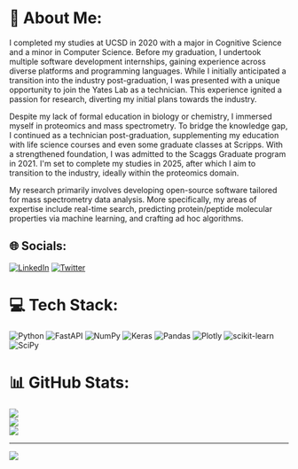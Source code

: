 # 💫 About Me:
I completed my studies at UCSD in 2020 with a major in Cognitive Science and a minor in Computer Science. Before my graduation, I undertook multiple software development internships, gaining experience across diverse platforms and programming languages. While I initially anticipated a transition into the industry post-graduation, I was presented with a unique opportunity to join the Yates Lab as a technician. This experience ignited a passion for research, diverting my initial plans towards the industry.

Despite my lack of formal education in biology or chemistry, I immersed myself in proteomics and mass spectrometry. To bridge the knowledge gap, I continued as a technician post-graduation, supplementing my education with life science courses and even some graduate classes at Scripps. With a strengthened foundation, I was admitted to the Scaggs Graduate program in 2021. I'm set to complete my studies in 2025, after which I aim to transition to the industry, ideally within the proteomics domain.

My research primarily involves developing open-source software tailored for mass spectrometry data analysis. More specifically, my areas of expertise include real-time search, predicting protein/peptide molecular properties via machine learning, and crafting ad hoc algorithms.


## 🌐 Socials:
[![LinkedIn](https://img.shields.io/badge/LinkedIn-%230077B5.svg?logo=linkedin&logoColor=white)](https://linkedin.com/in/patrick-tyler-garrett) [![Twitter](https://img.shields.io/badge/Twitter-%231DA1F2.svg?logo=Twitter&logoColor=white)](https://twitter.com/pgarrett_tsri) 

# 💻 Tech Stack:
![Python](https://img.shields.io/badge/python-3670A0?style=for-the-badge&logo=python&logoColor=ffdd54) ![FastAPI](https://img.shields.io/badge/FastAPI-005571?style=for-the-badge&logo=fastapi) ![NumPy](https://img.shields.io/badge/numpy-%23013243.svg?style=for-the-badge&logo=numpy&logoColor=white) ![Keras](https://img.shields.io/badge/Keras-%23D00000.svg?style=for-the-badge&logo=Keras&logoColor=white) ![Pandas](https://img.shields.io/badge/pandas-%23150458.svg?style=for-the-badge&logo=pandas&logoColor=white) ![Plotly](https://img.shields.io/badge/Plotly-%233F4F75.svg?style=for-the-badge&logo=plotly&logoColor=white) ![scikit-learn](https://img.shields.io/badge/scikit--learn-%23F7931E.svg?style=for-the-badge&logo=scikit-learn&logoColor=white) ![SciPy](https://img.shields.io/badge/SciPy-%230C55A5.svg?style=for-the-badge&logo=scipy&logoColor=%white)
# 📊 GitHub Stats:
![](https://github-readme-stats.vercel.app/api?username=pgarrett-scripps&theme=dark&hide_border=false&include_all_commits=false&count_private=false)<br/>
![](https://github-readme-streak-stats.herokuapp.com/?user=pgarrett-scripps&theme=dark&hide_border=false)<br/>
![](https://github-readme-stats.vercel.app/api/top-langs/?username=pgarrett-scripps&theme=dark&hide_border=false&include_all_commits=false&count_private=false&layout=compact)

---
[![](https://visitcount.itsvg.in/api?id=pgarrett-scripps&icon=0&color=0)](https://visitcount.itsvg.in)

<!-- Proudly created with GPRM ( https://gprm.itsvg.in ) -->
